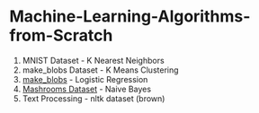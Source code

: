 # Machine-Learning-Algorithms-from-Scratch

1. MNIST Dataset - K Nearest Neighbors
2. make_blobs Dataset - K Means Clustering
3. <a href = "https://github.com/sameeksharathi/Machine-Learning-Algorithms-from-Scratch/tree/master/Logistic%20Regression%20-%20make_blobs">make_blobs</a> - Logistic Regression
4. <a href = "https://github.com/sameeksharathi/Machine-Learning-Algorithms-from-Scratch/tree/master/Naive%20Bayes%20using%20Scratch%20-%20Mushrooms%20Dataset">Mashrooms Dataset</a> - Naive Bayes
5. Text Processing - nltk dataset (brown)
